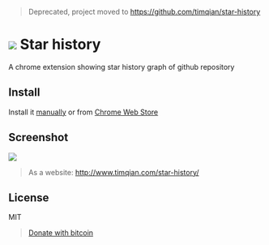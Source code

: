 > Deprecated, project moved to https://github.com/timqian/star-history

# ![](./assets/ico.png) Star history

A chrome extension showing star history graph of github repository

## Install

Install it [manually](http://superuser.com/questions/247651/how-does-one-install-an-extension-for-chrome-browser-from-the-local-file-system/247654#247654
) or from [Chrome Web Store](https://chrome.google.com/webstore/detail/iijibbcdddbhokfepbblglfgdglnccfn)

## Screenshot
![](./assets/screenShot.png)

> As a website: http://www.timqian.com/star-history/

## License

MIT

> [Donate with bitcoin](https://getcryptoo.github.io/)
